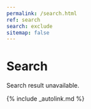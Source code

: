 ```yaml
---
permalink: /search.html
ref: search
search: exclude
sitemap: false
---
```


# Search

Search result unavailable.

{% include _autolink.md %}
